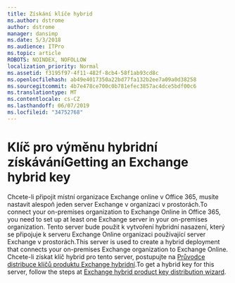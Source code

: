```yaml
---
title: Získání klíče hybrid
ms.author: dstrome
author: dstrome
manager: dansimp
ms.date: 5/3/2018
ms.audience: ITPro
ms.topic: article
ROBOTS: NOINDEX, NOFOLLOW
localization_priority: Normal
ms.assetid: f3195f97-4f11-482f-8cb4-58f1ab93cd8c
ms.openlocfilehash: ab49e4017350a22bd77fa132b2ee7a09a0d38258
ms.sourcegitcommit: 4b7e478ce700c0b781efec3857ac4dce5bdf00c6
ms.translationtype: MT
ms.contentlocale: cs-CZ
ms.lasthandoff: 06/07/2019
ms.locfileid: "34752768"
---
```

# <a name="getting-an-exchange-hybrid-key"></a><span data-ttu-id="b002c-102">Klíč pro výměnu hybridní získávání</span><span class="sxs-lookup"><span data-stu-id="b002c-102">Getting an Exchange hybrid key</span></span>

<span data-ttu-id="b002c-103">Chcete-li připojit místní organizace Exchange online v Office 365, musíte nastavit alespoň jeden server Exchange v organizaci v prostorách.</span><span class="sxs-lookup"><span data-stu-id="b002c-103">To connect your on-premises organization to Exchange Online in Office 365, you need to set up at least one Exchange server in your on-premises organization.</span></span> <span data-ttu-id="b002c-104">Tento server bude použit k vytvoření hybridní nasazení, který se připojuje k serveru Exchange Online organizaci používající server Exchange v prostorách.</span><span class="sxs-lookup"><span data-stu-id="b002c-104">This server is used to create a hybrid deployment that connects your on-premises Exchange organization to Exchange Online.</span></span> <span data-ttu-id="b002c-105">Chcete-li získat klíč hybrid pro tento server, postupujte na [Průvodce distribuce klíčů produktu Exchange hybridní](http://aka.ms/hybridkey).</span><span class="sxs-lookup"><span data-stu-id="b002c-105">To get a hybrid key for this server, follow the steps at [Exchange hybrid product key distribution wizard](http://aka.ms/hybridkey).</span></span>
  

